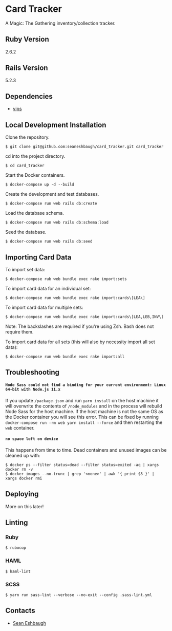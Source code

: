 # Card Tracker

A Magic: The Gathering inventory/collection tracker.

## Ruby Version

2.6.2

## Rails Version

5.2.3

## Dependencies

* [vips](https://jcupitt.github.io/libvips/)

## Local Development Installation

Clone the repository.

    $ git clone git@github.com:seaneshbaugh/card_tracker.git card_tracker

cd into the project directory.

    $ cd card_tracker

Start the Docker containers.

    $ docker-compose up -d --build

Create the development and test databases.

    $ docker-compose run web rails db:create

Load the database schema.

    $ docker-compose run web rails db:schema:load

Seed the database.

    $ docker-compose run web rails db:seed

## Importing Card Data

To import set data:

    $ docker-compose rub web bundle exec rake import:sets

To import card data for an individual set:

    $ docker-compose run web bundle exec rake import:cards\[LEA\]

To import card data for multiple sets:

    $ docker-compose run web bundle exec rake import:cards\[LEA,LEB,INV\]

Note: The backslashes are required if you're using Zsh. Bash does not require them.

To import card data for all sets (this will also by necessity import all set data):

    $ docker-compose run web bundle exec rake import:all

## Troubleshooting

#### `Node Sass could not find a binding for your current environment: Linux 64-bit with Node.js 11.x`

If you update `/package.json` and run `yarn install` on the host machine it will overwrite the contents of `/node_modules` and in the process will rebuild Node Sass for the host machine. If the host machine is not the same OS as the Docker container you will see this error. This can be fixed by running `docker-compose run -rm web yarn install --force` and then restarting the `web` container.

#### `no space left on device`

This happens from time to time. Dead containers and unused images can be cleaned up with:

    $ docker ps --filter status=dead --filter status=exited -aq | xargs docker rm -v
    $ docker images --no-trunc | grep '<none>' | awk '{ print $3 }' | xargs docker rmi

## Deploying

More on this later!

## Linting

### Ruby

    $ rubocop

### HAML

    $ haml-lint

### SCSS

    $ yarn run sass-lint --verbose --no-exit --config .sass-lint.yml

## Contacts

* [Sean Eshbaugh](mailto:seaneshbaugh@gmail.com)
